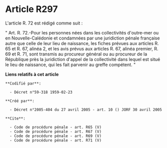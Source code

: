 # Article R297

L'article R. 72 est rédigé comme suit : 

" Art. R. 72.-Pour les personnes nées dans les collectivités d'outre-mer ou en Nouvelle-Calédonie et condamnées par une
juridiction pénale française autre que celle de leur lieu de naissance, les fiches prévues aux articles R. 65 et R. 67,
alinéa 2, et les avis prévus aux articles R. 67, alinéa premier, R. 69 et R. 71, sont transmis au procureur général ou au
procureur de la République près la juridiction d'appel de la collectivité dans lequel est situé le lieu de naissance, qui les
fait parvenir au greffe compétent. "

**Liens relatifs à cet article**

	**Codifié par**:

	  - Décret n°59-318 1959-02-23

	**Créé par**:

	  - Décret n°2005-404 du 27 avril 2005 - art. 10 () JORF 30 avril 2005

	**Cite**:

	  - Code de procédure pénale - art. R65 (V)
	  - Code de procédure pénale - art. R67 (V)
	  - Code de procédure pénale - art. R69 (V)
	  - Code de procédure pénale - art. R71 (V)
